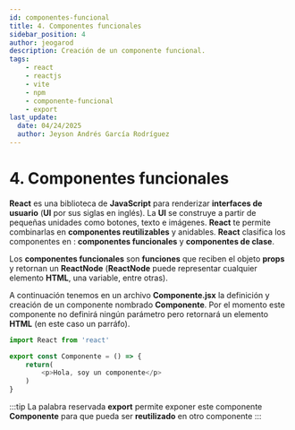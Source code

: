 ```yaml
---
id: componentes-funcional
title: 4. Componentes funcionales
sidebar_position: 4
author: jeogarod
description: Creación de un componente funcional.
tags:
    - react
    - reactjs
    - vite
    - npm
    - componente-funcional
    - export
last_update:
  date: 04/24/2025
  author: Jeyson Andrés García Rodríguez
---
```


# 4. Componentes funcionales

**React** es una biblioteca de **JavaScript** para renderizar **interfaces de usuario** (**UI** por sus siglas en inglés). La **UI** se construye a partir de pequeñas unidades como botones, texto e imágenes. **React** te permite combinarlas en **componentes reutilizables** y anidables. **React** clasifica los componentes en : **componentes funcionales** y **componentes de clase**.

Los **componentes funcionales** son **funciones** que reciben el objeto **props** y retornan un **ReactNode** (**ReactNode** puede representar cualquier elemento **HTML**, una variable, entre otras). 

A continuación tenemos en un archivo **Componente.jsx** la definición y creación de un componente nombrado **Componente**. Por el momento este componente no definirá ningún parámetro
pero retornará un elemento **HTML** (en este caso un parráfo).

```javascript title="/src/Componente.jsx"
import React from 'react'

export const Componente = () => {
    return(
        <p>Hola, soy un componente</p>
    )
}
```

:::tip
La palabra reservada **export** permite exponer este componente **Componente** para que pueda ser **reutilizado** en otro componente
:::